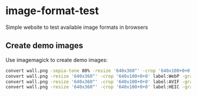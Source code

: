 # image-format-test
Simple website to test available image formats in browsers

## Create demo images
Use imagemagick to create demo images:

```bash
convert wall.png -sepia-tone 80% -resize '640x360^' -crop '640x100+0+0' label:JPEG -gravity Center -append -quality 80% test.jpg
convert wall.png -resize '640x360^' -crop '640x100+0+0' label:WebP -gravity Center -append -quality 80% test.webp
convert wall.png -resize '640x360^' -crop '640x100+0+0' label:AVIF -gravity Center -append -quality 80% test.avif
convert wall.png -resize '640x360^' -crop '640x100+0+0' label:HEIC -gravity Center -append -quality 80% test.heif
```
